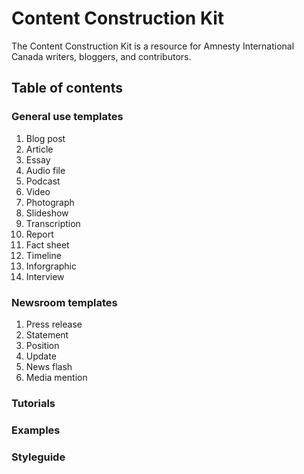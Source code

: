Content Construction Kit
==========

The Content Construction Kit is a resource for Amnesty International Canada writers, bloggers, and contributors.

## Table of contents
### General use templates
1. Blog post
2. Article
3. Essay
4. Audio file
5. Podcast
6. Video
7. Photograph
8. Slideshow
9. Transcription
10. Report
11. Fact sheet
12. Timeline
13. Inforgraphic
14. Interview

### Newsroom templates 
1. Press release
2. Statement
3. Position
4. Update
5. News flash
6. Media mention   

### Tutorials
### Examples
### Styleguide


